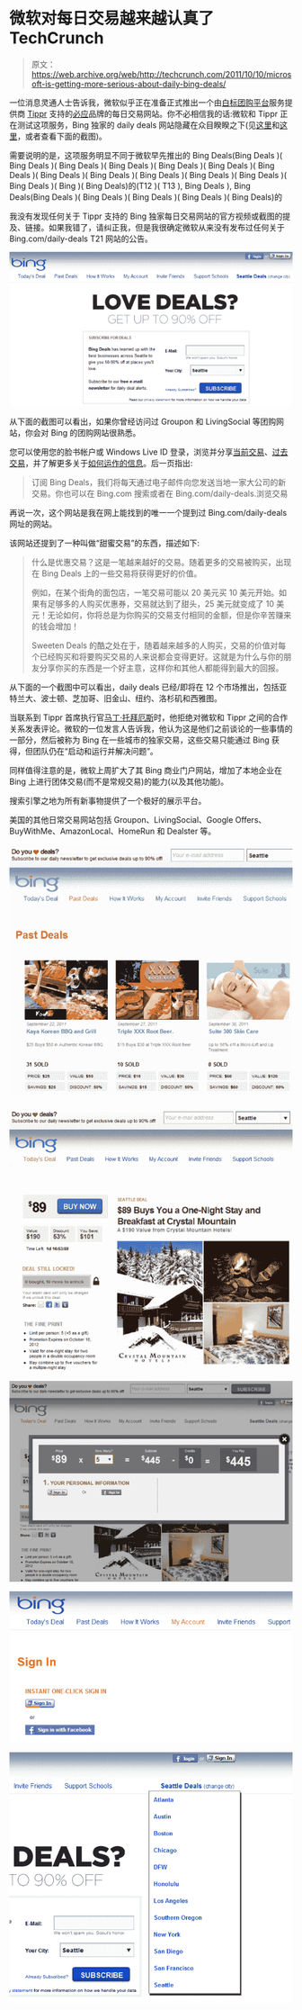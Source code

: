 # 微软对每日交易越来越认真了 TechCrunch

> 原文：<https://web.archive.org/web/http://techcrunch.com/2011/10/10/microsoft-is-getting-more-serious-about-daily-bing-deals/>

一位消息灵通人士告诉我，微软似乎正在准备正式推出一个由[白标团购平台](https://web.archive.org/web/20230203074142/http://www.poweredbytippr.com/)服务提供商 [Tippr](https://web.archive.org/web/20230203074142/http://www.crunchbase.com/company/tippr) 支持的[必应](https://web.archive.org/web/20230203074142/http://www.crunchbase.com/product/bing)品牌的每日交易网站。你不必相信我的话:微软和 Tippr 正在测试这项服务，Bing 独家的 daily deals 网站隐藏在众目睽睽之下(见[这里](https://web.archive.org/web/20230203074142/http://bing.tippr.com/)和[这里](https://web.archive.org/web/20230203074142/https://ssl.bing.com/daily-deals/)，或者查看下面的截图)。

需要说明的是，这项服务明显不同于微软早先推出的 Bing Deals(Bing Deals )( Bing Deals )( Bing Deals )( Bing Deals )( Bing Deals )( Bing Deals )( Bing Deals )( Bing Deals )( Bing Deals )( Bing Deals )( Bing Deals )( Bing Deals )( Bing Deals )( Bing )( Bing Deals)的(T12 )( T13 ), Bing Deals ), Bing Deals(Bing Deals )( Bing Deals )( Bing Deals )( Bing Deals )( Bing Deals)的

我没有发现任何关于 Tippr 支持的 Bing 独家每日交易网站的官方视频或截图的提及、链接。如果我错了，请纠正我，但是我很确定微软从来没有发布过任何关于 Bing.com/daily-deals T21 网站的公告。

![](img/95431135be8824ea4eaaa720d7bdc587.png)

从下面的截图可以看出，如果你曾经访问过 Groupon 和 LivingSocial 等团购网站，你会对 Bing 的团购网站很熟悉。

您可以使用您的脸书帐户或 Windows Live ID 登录，浏览并分享[当前交易](https://web.archive.org/web/20230203074142/https://bing.tippr.com/offer/)、[过去交易](https://web.archive.org/web/20230203074142/https://bing.tippr.com/seattle/past-deals/)，并了解更多关于[如何运作的信息](https://web.archive.org/web/20230203074142/https://bing.tippr.com/pages/how-it-works/)。后一页指出:

> 订阅 Bing Deals，我们将每天通过电子邮件向您发送当地一家大公司的新交易。你也可以在 Bing.com 搜索或者在 Bing.com/daily-deals.浏览交易

再说一次，这个网站是我在网上能找到的唯一一个提到过 Bing.com/daily-deals 网址的网站。

该网站还提到了一种叫做“甜蜜交易”的东西，描述如下:

> 什么是优惠交易？这是一笔越来越好的交易。随着更多的交易被购买，出现在 Bing Deals 上的一些交易将获得更好的价值。
> 
> 例如，在某个街角的面包店，一笔交易可能以 20 美元买 10 美元开始。如果有足够多的人购买优惠券，交易就达到了甜头，25 美元就变成了 10 美元！无论如何，你将总是为你购买的交易支付相同的金额，但是你辛苦赚来的钱会增加！
> 
> Sweeten Deals 的酷之处在于，随着越来越多的人购买，交易的价值对每个已经购买和将要购买交易的人来说都会变得更好。这就是为什么与你的朋友分享你买的东西是一个好主意，这样你和其他人都能得到最大的回报。

从下面的一个截图中可以看出，daily deals 已经/即将在 12 个市场推出，包括亚特兰大、波士顿、芝加哥、旧金山、纽约、洛杉矶和西雅图。

当联系到 Tippr 首席执行官[马丁·托拜厄斯](https://web.archive.org/web/20230203074142/http://www.crunchbase.com/person/martin-tobias)时，他拒绝对微软和 Tippr 之间的合作关系发表评论。微软的一位发言人告诉我，他认为这是他们之前谈论的一些事情的一部分，然后被称为 Bing 在一些城市的独家交易，这些交易只能通过 Bing 获得，但团队仍在“启动和运行并解决问题”。

同样值得注意的是，微软上周扩大了其 Bing 商业门户网站，增加了本地企业在 Bing 上进行团体交易(而不是常规交易)的能力(以及其他功能)。

搜索引擎之地为所有新事物提供了一个极好的展示平台。

美国的其他日常交易网站包括 Groupon、LivingSocial、Google Offers、BuyWithMe、AmazonLocal、HomeRun 和 Dealster 等。

![](img/5b4308099c18c3357a670cf733d2a640.png)

![](img/c7f2249cb9e0ba1d77f7ddd07c5c431c.png)

![](img/68d16ad192382860fbcd27fb5684fb08.png)

![](img/b285b3fe3e374ee2a9ca9b8f500a69a8.png)

![](img/86fd2e1ead93c3adca8f43e7799400a7.png)